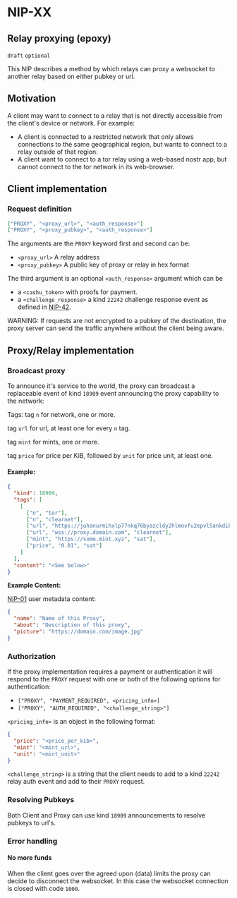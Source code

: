 # NIP-XX

## Relay proxying (epoxy)

`draft` `optional`

This NIP describes a method by which relays can proxy a websocket to another relay based on either pubkey or url.

## Motivation
A client may want to connect to a relay that is not directly accessible from the client's device or network. For example:

- A client is connected to a restricted network that only allows connections to the same geographical region, but wants to connect to a relay outside of that region.
- A client want to connect to a tor relay using a web-based nostr app, but cannot connect to the tor network in its web-browser.

## Client implementation

### Request definition
```json
["PROXY", "<proxy_url>", "<auth_response>"]
["PROXY", "<proxy_pubkey>", "<auth_response>"]
```

The arguments are the `PROXY` keyword first and second can be:

- `<proxy_url>` A relay address
- `<proxy_pubkey>` A public key of proxy or relay in hex format

The third argument is an optional `<auth_response>` argument which can be

- a `<cashu_token>` with proofs for payment.
- a `<challenge_response>` a kind `22242` challenge response event as defined in [NIP-42](https://github.com/nostr-protocol/nips/blob/master/42.md).

WARNING:
If requests are not encrypted to a pubkey of the destination, the proxy server can send the traffic anywhere without the client being aware.

## Proxy/Relay implementation

### Broadcast proxy

To announce it's service to the world, the proxy can broadcast a replaceable event of kind `18909` event announcing the proxy capability to the network:

Tags:
tag `n` for network, one or more.

tag `url` for url, at least one for every `n` tag.

tag `mint` for mints, one or more.

tag `price` for price per KiB, followed by `unit` for price unit, at least one.

#### Example:

```json
{
  "kind": 18909,
  "tags": [
    [
      ["n", "tor"],
      ["n", "clearnet"],
      ["url", "https://juhanurmihxlp77nkq76byazcldy2hlmovfu2epvl5ankdibsot4csyd.onion/", "tor"],
      ["url", "wss://proxy.domain.com", "clearnet"],
      ["mint", "https://some.mint.xyz", "sat"],
      ["price", "0.01", "sat"]
    ]
  ],
  "content": "<See below>"
}
```

**Example Content:**

[NIP-01](https://github.com/nostr-protocol/nips/blob/master/01.md#kinds) user metadata content:
```json
{
  "name": "Name of this Proxy",
  "about": "Description of this proxy",
  "picture": "https://domain.com/image.jpg"
}
```

### Authorization

If the proxy implementation requires a payment or authentication it will respond to the `PROXY` request with one or both of the following options for authentication:

- `["PROXY", "PAYMENT_REQUIRED", <pricing_info>]`
- `["PROXY", "AUTH_REQUIRED", "<challenge_string>"]`


`<pricing_info>` is an object in the following format:

```json
{
  "price": "<price_per_kib>",
  "mint": "<mint_url>",
  "unit": "<mint_unit>"
}
```

`<challenge_string>` is a string that the client needs to add to a kind `22242` relay auth event and add to their `PROXY` request.

### Resolving Pubkeys

Both Client and Proxy can use kind `18909` announcements to resolve pubkeys to url's.

### Error handling

#### No more funds
When the client goes over the agreed upon (data) limits the proxy can decide to disconnect the websocket.
In this case the websocket connection is closed with code `1000`.